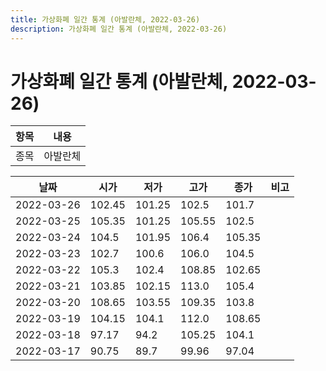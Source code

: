 ```yaml
---
title: 가상화폐 일간 통계 (아발란체, 2022-03-26)
description: 가상화폐 일간 통계 (아발란체, 2022-03-26)
---
```


가상화폐 일간 통계 (아발란체, 2022-03-26)
===

|항목|내용|
|--|--|
|종목|아발란체||마켓|KRW-AVAX||종류|일 단위 캔들||기간|2022-03-17T09:00:00 - 2022-03-26T09:00:00|

|날짜|시가|저가|고가|종가|비고|
|--|--|--|--|--|--|
|2022-03-26|102.45|101.25|102.5|101.7|    |
|2022-03-25|105.35|101.25|105.55|102.5|    |
|2022-03-24|104.5|101.95|106.4|105.35|    |
|2022-03-23|102.7|100.6|106.0|104.5|    |
|2022-03-22|105.3|102.4|108.85|102.65|    |
|2022-03-21|103.85|102.15|113.0|105.4|    |
|2022-03-20|108.65|103.55|109.35|103.8|    |
|2022-03-19|104.15|104.1|112.0|108.65|    |
|2022-03-18|97.17|94.2|105.25|104.1|    |
|2022-03-17|90.75|89.7|99.96|97.04|    |
